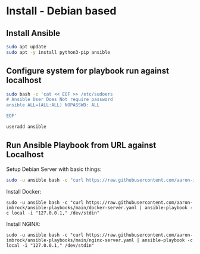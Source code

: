 # Install - Debian based

## Install Ansible

```bash
sudo apt update
sudo apt -y install python3-pip ansible
```

## Configure system for playbook run against localhost

```bash
sudo bash -c 'cat << EOF >> /etc/sudoers
# Ansible User Does Not require password
ansible ALL=(ALL:ALL) NOPASSWD: ALL

EOF'
```

```bash
useradd ansible
```

## Run Ansible Playbook from URL against Localhost

Setup Debian Server with basic things:
```bash
sudo -u ansible bash -c "curl https://raw.githubusercontent.com/aaron-imbrock/ansible-playbooks/main/debian-server-common.yaml | ansible-playbook -c local -i "127.0.0.1," /dev/stdin"
```
Install Docker:
```
sudo -u ansible bash -c "curl https://raw.githubusercontent.com/aaron-imbrock/ansible-playbooks/main/docker-server.yaml | ansible-playbook -c local -i "127.0.0.1," /dev/stdin"
```
Install NGINX:
```
sudo -u ansible bash -c "curl https://raw.githubusercontent.com/aaron-imbrock/ansible-playbooks/main/nginx-server.yaml | ansible-playbook -c local -i "127.0.0.1," /dev/stdin"
```
